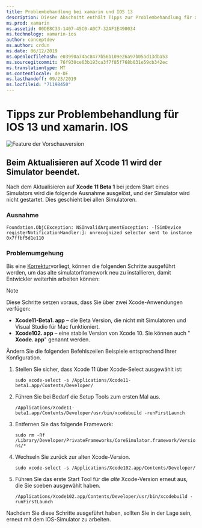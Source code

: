 ```yaml
---
title: Problembehandlung bei xamarin und IOS 13
description: Dieser Abschnitt enthält Tipps zur Problembehandlung für xamarin-Funktionen im Zusammenhang mit IOS 13.
ms.prod: xamarin
ms.assetid: 00DE8C33-1407-45C0-A0C7-32AF1E490034
ms.technology: xamarin-ios
author: conceptdev
ms.author: crdun
ms.date: 06/12/2019
ms.openlocfilehash: e03990a74ac8477b56b109e26a97b05ad13dba53
ms.sourcegitcommit: 76f930ce63b193ca3f7f85f768b031e59cb342ec
ms.translationtype: MT
ms.contentlocale: de-DE
ms.lasthandoff: 09/23/2019
ms.locfileid: "71198450"
---
```

# <a name="troubleshooting-tips-for-ios-13-and-xamarinios"></a>Tipps zur Problembehandlung für IOS 13 und xamarin. IOS

![Feature der Vorschauversion](~/media/shared/preview.png)

## <a name="updating-to-xcode-11-stops-the-simulator-from-launching"></a>Beim Aktualisieren auf Xcode 11 wird der Simulator beendet.

Nach dem Aktualisieren auf **Xcode 11 Beta 1** bei jedem Start eines Simulators wird die folgende Ausnahme ausgelöst, und der Simulator wird nicht gestartet. Dies geschieht bei allen Simulatoren.

### <a name="exception"></a>Ausnahme

`Foundation.ObjCException: NSInvalidArgumentException: -[SimDevice registerNotificationHandler:]: unrecognized selector sent to instance 0x7ffbf5d1e110`

### <a name="workaround"></a>Problemumgehung

Bis eine [Korrektur](https://github.com/xamarin/xamarin-macios/issues/6216)vorliegt, können die folgenden Schritte ausgeführt werden, um das alte simulatorframework neu zu installieren, damit Entwickler weiterhin arbeiten können:

> [!NOTE]
> Diese Schritte setzen voraus, dass Sie über zwei Xcode-Anwendungen verfügen:
>
> - **Xcode11-Beta1. app** – die Beta Version, die nicht mit Simulatoren und Visual Studio für Mac funktioniert.
> - **Xcode102. app** – eine stabile Version von Xcode 10. Sie können auch " **Xcode. app**" genannt werden.
>
> Ändern Sie die folgenden Befehlszeilen Beispiele entsprechend Ihrer Konfiguration.

1. Stellen Sie sicher, dass Xcode 11 über Xcode-Select ausgewählt ist:

   `sudo xcode-select -s /Applications/Xcode11-beta1.app/Contents/Developer/`

2. Führen Sie bei Bedarf die Setup Tools zum ersten Mal aus.

    `/Applications/Xcode11-beta1.app/Contents/Developer/usr/bin/xcodebuild -runFirstLaunch`

3. Entfernen Sie das folgende Framework:

    `sudo rm -Rf  /Library/Developer/PrivateFrameworks/CoreSimulator.framework/Versions/*`

4. Wechseln Sie zurück zur alten Xcode-Version.

   `sudo xcode-select -s /Applications/Xcode102.app/Contents/Developer/`

5. Führen Sie das erste Start Tool für die _alte_ Xcode-Version erneut aus, die Sie soeben ausgewählt haben.

   `/Applications/Xcode102.app/Contents/Developer/usr/bin/xcodebuild -runFirstLaunch`

Nachdem Sie diese Schritte ausgeführt haben, sollten Sie in der Lage sein, erneut mit dem IOS-Simulator zu arbeiten.
